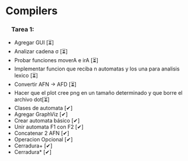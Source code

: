 # Compilers
### &nbsp;&nbsp;&nbsp;&nbsp;Tarea 1:
* Agregar GUI [⏳]
* Analizar cadena &sigma; [⏳]
* Probar funciones moverA e irA [⏳]
* Implementar funcion que reciba n automatas y los una para analisis lexico [⏳]
* Convertir AFN -> AFD [⏳]
* Hacer que el plot cree png en un tamaño determinado y que borre el archivo dot[⏳]
* Clases de automata [✔]
* Agregar GraphViz [✔]
* Crear automata básico [✔]
* Unir automata F1 con F2 [✔]
* Concatenar 2 AFN [✔]
* Operacion Opcional [✔]
* Cerradura+ [✔]
* Cerradura* [✔]
